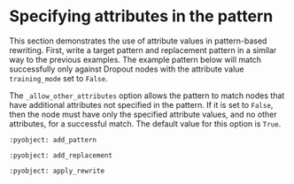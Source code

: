 # Specifying attributes in the pattern

This section demonstrates the use of attribute values in pattern-based rewriting.
First, write a target pattern and replacement pattern in a similar way to the previous examples.
The example pattern below will match successfully only against Dropout nodes with the
attribute value `training_mode` set to `False`.

The `_allow_other_attributes` option allows the pattern to match nodes that have additional attributes
not specified in the pattern. If it is set to `False`, then the node must have only the specified
attribute values, and no other attributes, for a successful match. The default value for this
option is `True`.

```{literalinclude} examples/allow_other_attributes.py
:pyobject: add_pattern
```

```{literalinclude} examples/allow_other_attributes.py
:pyobject: add_replacement
```

```{literalinclude} examples/allow_other_attributes.py
:pyobject: apply_rewrite
```
